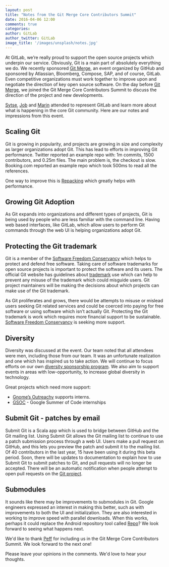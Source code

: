 ```yaml
---
layout: post
title: "Notes from the Git Merge Core Contributors Summit"
date: 2016-04-06 12:00
comments: true
categories:
author: GitLab
author_twitter: GitLab
image_title: '/images/unsplash/notes.jpg'
---
```


At GitLab, we’re really proud to support the open source projects which underpin
our service. Obviously, Git is a main part of absolutely everything we do.
We recently sponsored [Git Merge](http://git-merge.com/#sponsors), an event
organized by GitHub and sponsored by Atlassian, Bloomberg, Compose, SAP, and of
course, GitLab. Even competitive organizations must work together to improve
upon and negotiate the direction of key open source software.
On the day before [Git Merge](http://www.git-merge.com), we joined the Git Merge
Core Contributors Summit to discuss the direction of the project and new
developments. 

[Sytse](https://twitter.com/sytses), [Job](https://twitter.com/jobvo) and [Marin](twitter.com/maxlazio)
attended to represent GitLab and learn more about what is happening in the core
Git community. Here are our notes and impressions from this event.

<!--more-->

## Scaling Git  

Git is growing in popularity, and projects are growing in size and complexity
as larger organizations adopt Git. This has lead to efforts in improving Git
performance. Twitter reported an example repo with: 1m commits,
1500 contributors, and 0.25m files. The main problem is, the checkout is slow.
Booking.com reported an example repo which took 500ms to read all the references.  

One way to improve this is [Repacking](https://www.kernel.org/pub/software/scm/git/docs/git-repack.html)
which greatly helps with performance.

## Growing Git Adoption  

As Git expands into organizations and different types of projects, Git is being
used by people who are less familiar with the command line. Having web based
interfaces, like GitLab, which allow users to perform Git commands through the
web UI is helping organizations adopt Git.  

## Protecting the Git trademark  

Git is a member of the [Software Freedom Conservancy](http://sfconservancy.org/)
which helps to protect and defend free software. Taking care of software
trademarks for open source projects is important to protect the software and
its users. The official Git website has guidelines about
[trademark](https://git-scm.com/trademark) use which can help to prevent any
misuse of the trademark which could misguide users. Git project maintainers
will be making the decisions about which projects can make use of the Git trademark.  

As Git proliferates and grows, there would be attempts to misuse or mislead
users seeking Git related services and could be coerced into paying for free
software or using software which isn’t actually Git. Protecting the Git
trademark is work which requires more financial support to be sustainable.
[Software Freedom Conservancy](http://sfconservancy.org/donate/) is seeking
more support.  

## Diversity  

Diversity was discussed at the event. Our team noted that all attendees were men,
including those from our team. It was an unfortunate realization and one which
has inspired us to take action. We will continue to focus efforts on our own
[diversity sponsorship program](https://about.gitlab.com/community/sponsorship/).
We also aim to support events in areas with
low-opportunity, to increase global diversity in technology.

Great projects which need more support:  

- [Gnome’s Outreachy](https://www.gnome.org/outreachy/) supports interns.  
- [GSOC](https://developers.google.com/open-source/gsoc/) - Google Summer of Code internships  


## Submit Git - patches by email

Submit Git is a Scala app which is used to bridge between GitHub and the Git
mailing list. Using Submit Git allows the Git mailing list to continue to use a
patch submission process through a web UI. Users make a pull request on GitHub,
and this lets you preview the patch and submit it to the mailing list.
Of 40 contributors in the last year, 15 have been using it during this beta
period. Soon, there will be updates to documentation to explain how to use
Submit Git to submit patches to Git, and pull requests will no longer be
accepted. There will be an automatic notification when people attempt to open
pull requests on the [Git project](https://github.com/rtyley/submitgit).  

## Submodules

It sounds like there may be improvements to submodules in Git.
Google engineers expressed an interest in making
this better, such as with improvements to both the UI and initialization.
They are also interested in working to improve speed with parallel downloads.
When this works, perhaps it could replace the Android repository tool called
[Repo](https://source.android.com/source/developing.html)?
We look forward to seeing what happens next.


We'd like to thank [Peff](https://github.com/peff) for including us in the Git
Merge Core Contributors Summit. We look forward to the next one!  

Please leave your opinions in the comments. We'd love to hear your thoughts.

